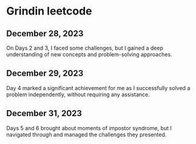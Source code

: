 # Grindin leetcode

## December 28, 2023
On Days 2 and 3, I faced some challenges, but I gained a deep understanding of new concepts and problem-solving approaches.

## December 29, 2023
Day 4 marked a significant achievement for me as I successfully solved a problem independently, without requiring any assistance.

## December 31, 2023
Days 5 and 6 brought about moments of impostor syndrome, but I navigated through and managed the challenges they presented.

